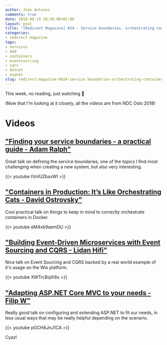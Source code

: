 ```yaml
---
author: João Antunes
comments: true
date: 2018-08-19 18:30:00+01:00
layout: post
title: "[Redirect Magazine] #24 - Service boundaries, orchestrating containers, event sourcing and CQRS, plus some ASP.NET Core less known features"
categories:
- redirect magazine
tags:
- services
- ddd
- containers
- eventsourcing
- cqrs
- dotnet
- aspnet
slug: redirect-magazine-0024-service boundaries-orchestrating-containers-event-sourcing-cqrs-aspnet
---
```


This week, no reading, just watching 🙂

(Now that I'm looking at it closely, all the videos are from NDC Oslo 2018)

# Videos
## ["Finding your service boundaries - a practical guide - Adam Ralph"](https://youtu.be/tVnIUZbsxWI)
Great talk on defining the service boundaries, one of the topics I find most challenging when creating a new system, but also very interesting.

{{< youtube tVnIUZbsxWI >}}
<br/>
## ["Containers in Production: It’s Like Orchestrating Cats - David Ostrovsky"](https://youtu.be/eM4xb9aemDU)
Cool practical talk on things to keep in mind to correctly orchestrate containers in Docker.

{{< youtube eM4xb9aemDU >}}
<br/>
## ["Building Event-Driven Microservices with Event Sourcing and CQRS - Lidan Hifi"](https://youtu.be/XWTrcBqXi6s)
Nice talk on Event Sourcing and CQRS backed by a real world example of it's usage on the Wix platform.

{{< youtube XWTrcBqXi6s >}}
<br/>
## ["Adapting ASP.NET Core MVC to your needs - Filip W"](https://youtu.be/pGCHAJnJ1CA)
Really good talk on configuring and extending ASP.NET to fit our needs, in less usual ways that may be really helpful depending on the scenario.

{{< youtube pGCHAJnJ1CA >}}
<br/>

Cyaz!